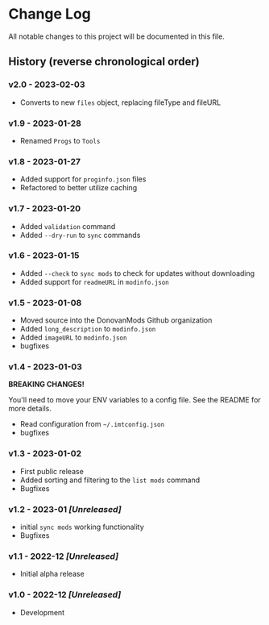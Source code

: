 # Change Log

All notable changes to this project will be documented in this file.

## History (reverse chronological order)

### v2.0 - 2023-02-03

- Converts to new `files` object, replacing fileType and fileURL

### v1.9 - 2023-01-28

- Renamed `Progs` to `Tools`

### v1.8 - 2023-01-27

- Added support for `proginfo.json` files
- Refactored to better utilize caching

### v1.7 - 2023-01-20

- Added `validation` command
- Added `--dry-run` to `sync` commands

### v1.6 - 2023-01-15

- Added `--check` to `sync mods` to check for updates without downloading
- Added support for `readmeURL` in `modinfo.json`

### v1.5 - 2023-01-08

- Moved source into the DonovanMods Github organization
- Added `long_description` to `modinfo.json`
- Added `imageURL` to `modinfo.json`
- bugfixes

### v1.4 - 2023-01-03

**BREAKING CHANGES!**

You'll need to move your ENV variables to a config file. See the README for more details.

- Read configuration from `~/.imtconfig.json`
- bugfixes

### v1.3 - 2023-01-02

- First public release
- Added sorting and filtering to the `list mods` command
- Bugfixes

### v1.2 - 2023-01 _[Unreleased]_

- initial `sync mods` working functionality
- Bugfixes

### v1.1 - 2022-12 _[Unreleased]_

- Initial alpha release

### v1.0 - 2022-12 _[Unreleased]_

- Development
